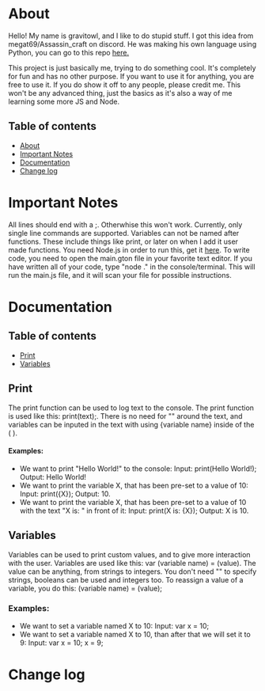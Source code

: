 # About

Hello! My name is gravitowl, and I like to do stupid stuff. I got this idea from megat69/Assassin_craft on discord. He was making his own language using Python, you can go to this repo [here.](https://github.com/megat69/ACPL)

This project is just basically me, trying to do something cool. It's completely for fun and has no other purpose. If you want to use it for anything, you are free to use it. If you do show it off to any people, please credit me. This won't be any advanced thing, just the basics as it's also a way of me learning some more JS and Node.

## Table of contents

* [About](https://github.com/gravitowl/graviton-language#about)
* [Important Notes](https://github.com/gravitowl/graviton-language#important-notes)
* [Documentation](https://github.com/gravitowl/graviton-language#documentation)
* [Change log](https://github.com/gravitowl/graviton-language#change-log)

# Important Notes

All lines should end with a ;. Otherwhise this won't work. Currently, only single line commands are supported. Variables can not be named after functions. These include things like print, or later on when I add it user made functions. You need Node.js in order to run this, get it [here](https://nodejs.org/en/). To write code, you need to open the main.gton file in your favorite text editor. If you have written all of your code, type "node ." in the console/terminal. This will run the main.js file, and it will scan your file for possible instructions.

# Documentation

## Table of contents

* [Print](https://github.com/gravitowl/graviton-language#print)
* [Variables](https://github.com/gravitowl/graviton-language#variables)

## Print

The print function can be used to log text to the console. The print function is used like this: print(text);. There is no need for "" around the text, and variables can be inputed in the text with using {variable name} inside of the ( ).

#### Examples:

* We want to print "Hello World!" to the console:
Input: print(Hello World!); Output: Hello World!
* We want to print the variable X, that has been pre-set to a value of 10:
Input: print({X}); Output: 10.
* We want to print the variable X, that has been pre-set to a value of 10 with the text "X is: " in front of it:
Input: print(X is: {X}); Output: X is 10.

## Variables

Variables can be used to print custom values, and to give more interaction with the user. Variables are used like this: var (variable name) = (value). The value can be anything, from strings to integers. You don't need "" to specify strings, booleans can be used and integers too. To reassign a value of a variable, you do this: (variable name) = (value);

### Examples:

* We want to set a variable named X to 10:
Input: var x = 10;
* We want to set a variable named X to 10, than after that we will set it to 9:
Input: var x = 10;
       x = 9;

# Change log
